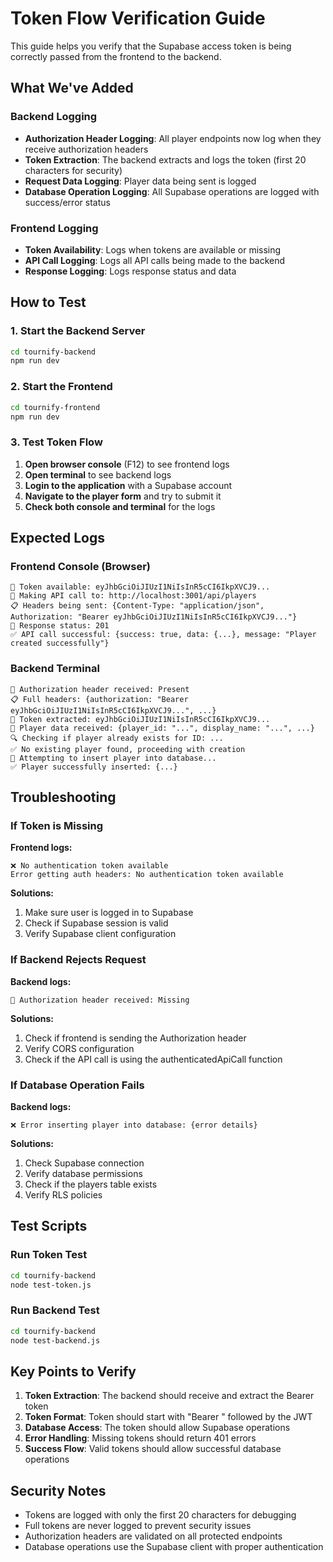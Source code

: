 # Token Flow Verification Guide

This guide helps you verify that the Supabase access token is being correctly passed from the frontend to the backend.

## What We've Added

### Backend Logging
- **Authorization Header Logging**: All player endpoints now log when they receive authorization headers
- **Token Extraction**: The backend extracts and logs the token (first 20 characters for security)
- **Request Data Logging**: Player data being sent is logged
- **Database Operation Logging**: All Supabase operations are logged with success/error status

### Frontend Logging
- **Token Availability**: Logs when tokens are available or missing
- **API Call Logging**: Logs all API calls being made to the backend
- **Response Logging**: Logs response status and data

## How to Test

### 1. Start the Backend Server
```bash
cd tournify-backend
npm run dev
```

### 2. Start the Frontend
```bash
cd tournify-frontend
npm run dev
```

### 3. Test Token Flow
1. **Open browser console** (F12) to see frontend logs
2. **Open terminal** to see backend logs
3. **Login to the application** with a Supabase account
4. **Navigate to the player form** and try to submit it
5. **Check both console and terminal** for the logs

## Expected Logs

### Frontend Console (Browser)
```
🔐 Token available: eyJhbGciOiJIUzI1NiIsInR5cCI6IkpXVCJ9...
🚀 Making API call to: http://localhost:3001/api/players
📋 Headers being sent: {Content-Type: "application/json", Authorization: "Bearer eyJhbGciOiJIUzI1NiIsInR5cCI6IkpXVCJ9..."}
📡 Response status: 201
✅ API call successful: {success: true, data: {...}, message: "Player created successfully"}
```

### Backend Terminal
```
🔐 Authorization header received: Present
📋 Full headers: {authorization: "Bearer eyJhbGciOiJIUzI1NiIsInR5cCI6IkpXVCJ9...", ...}
🎫 Token extracted: eyJhbGciOiJIUzI1NiIsInR5cCI6IkpXVCJ9...
📝 Player data received: {player_id: "...", display_name: "...", ...}
🔍 Checking if player already exists for ID: ...
✅ No existing player found, proceeding with creation
💾 Attempting to insert player into database...
✅ Player successfully inserted: {...}
```

## Troubleshooting

### If Token is Missing
**Frontend logs:**
```
❌ No authentication token available
Error getting auth headers: No authentication token available
```

**Solutions:**
1. Make sure user is logged in to Supabase
2. Check if Supabase session is valid
3. Verify Supabase client configuration

### If Backend Rejects Request
**Backend logs:**
```
🔐 Authorization header received: Missing
```

**Solutions:**
1. Check if frontend is sending the Authorization header
2. Verify CORS configuration
3. Check if the API call is using the authenticatedApiCall function

### If Database Operation Fails
**Backend logs:**
```
❌ Error inserting player into database: {error details}
```

**Solutions:**
1. Check Supabase connection
2. Verify database permissions
3. Check if the players table exists
4. Verify RLS policies

## Test Scripts

### Run Token Test
```bash
cd tournify-backend
node test-token.js
```

### Run Backend Test
```bash
cd tournify-backend
node test-backend.js
```

## Key Points to Verify

1. **Token Extraction**: The backend should receive and extract the Bearer token
2. **Token Format**: Token should start with "Bearer " followed by the JWT
3. **Database Access**: The token should allow Supabase operations
4. **Error Handling**: Missing tokens should return 401 errors
5. **Success Flow**: Valid tokens should allow successful database operations

## Security Notes

- Tokens are logged with only the first 20 characters for debugging
- Full tokens are never logged to prevent security issues
- Authorization headers are validated on all protected endpoints
- Database operations use the Supabase client with proper authentication 